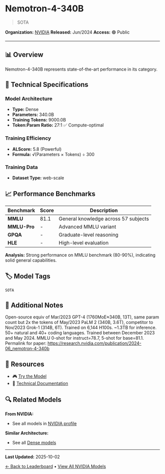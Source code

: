 # Nemotron-4-340B

> SOTA

**Organization:** [NVIDIA](../../labs/nvidia.md)
**Released:** Jun/2024
**Access:** 🟢 Public

---

## 📊 Overview

Nemotron-4-340B represents state-of-the-art performance in its category.

## 🔧 Technical Specifications

### Model Architecture
- **Type:** Dense
- **Parameters:** 340.0B
- **Training Tokens:** 9000.0B
- **Token:Param Ratio:** 27:1 ✅ Compute-optimal

### Training Efficiency
- **ALScore:** 5.8 (Powerful)
- **Formula:** √(Parameters × Tokens) ÷ 300

### Training Data
- **Dataset Type:** web-scale

## 📈 Performance Benchmarks

| Benchmark | Score | Description |
|-----------|-------|-------------|
| **MMLU** | 81.1 | General knowledge across 57 subjects |
| **MMLU-Pro** | - | Advanced MMLU variant |
| **GPQA** | - | Graduate-level reasoning |
| **HLE** | - | High-level evaluation |

**Analysis:** Strong performance on MMLU benchmark (80-90%), indicating solid general capabilities.

## 🏷️ Model Tags

`SOTA`

## 📝 Additional Notes

Open-source equiv of Mar/2023 GPT-4 (1760MoE≈340B, 13T), same param count but 2x the tokens of May/2023 PaLM 2 (340B, 3.6T), competitor to Nov/2023 Grok-1 (314B, 6T). Trained on 6,144 H100s. ~1.3TB for inference. 50+ natural and 40+ coding languages. Trained between December 2023 and May 2024. MMLU 0-shot for instruct=78.7, 5-shot for base=81.1. Permalink for paper: https://research.nvidia.com/publication/2024-06_nemotron-4-340b

## 🔗 Resources

- 🎮 [Try the Model](https://build.nvidia.com/nvidia/nemotron-4-340b-instruct)
- 📄 [Technical Documentation](https://d1qx31qr3h6wln.cloudfront.net/publications/Nemotron_4_340B_8T.pdf)

## 🔍 Related Models

**From NVIDIA:**
- See all models in [NVIDIA profile](../../labs/nvidia.md)

**Similar Architecture:**
- See all [Dense models](../../architectures/dense.md)

---

**Last Updated:** 2025-10-02

[← Back to Leaderboard](../../README.md) • [View All NVIDIA Models](../../labs/nvidia.md)
